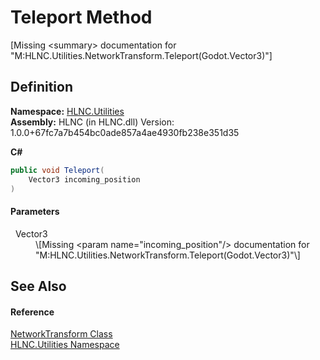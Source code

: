 # Teleport Method


\[Missing &lt;summary&gt; documentation for "M:HLNC.Utilities.NetworkTransform.Teleport(Godot.Vector3)"\]



## Definition
**Namespace:** <a href="N_HLNC_Utilities">HLNC.Utilities</a>  
**Assembly:** HLNC (in HLNC.dll) Version: 1.0.0+67fc7a7b454bc0ade857a4ae4930fb238e351d35

**C#**
``` C#
public void Teleport(
	Vector3 incoming_position
)
```



#### Parameters
<dl><dt>  Vector3</dt><dd>\[Missing &lt;param name="incoming_position"/&gt; documentation for "M:HLNC.Utilities.NetworkTransform.Teleport(Godot.Vector3)"\]</dd></dl>

## See Also


#### Reference
<a href="T_HLNC_Utilities_NetworkTransform">NetworkTransform Class</a>  
<a href="N_HLNC_Utilities">HLNC.Utilities Namespace</a>  

